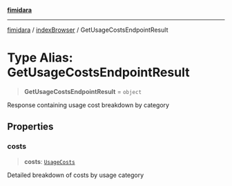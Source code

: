[**fimidara**](../../README.md)

***

[fimidara](../../modules.md) / [indexBrowser](../README.md) / GetUsageCostsEndpointResult

# Type Alias: GetUsageCostsEndpointResult

> **GetUsageCostsEndpointResult** = `object`

Response containing usage cost breakdown by category

## Properties

### costs

> **costs**: [`UsageCosts`](UsageCosts.md)

Detailed breakdown of costs by usage category
